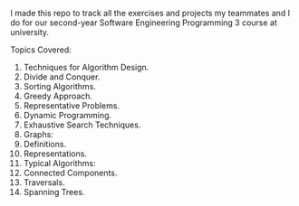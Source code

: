 I made this repo to track all the exercises and projects my teammates and I do for our second-year Software Engineering Programming 3 course at university.

Topics Covered: 

1. Techniques for Algorithm Design.
2. Divide and Conquer.
3. Sorting Algorithms.
4. Greedy Approach.
5. Representative Problems.
6. Dynamic Programming.
7. Exhaustive Search Techniques.
8. Graphs:
9. Definitions.
10. Representations.
11. Typical Algorithms:
12. Connected Components.
13. Traversals.
14. Spanning Trees.